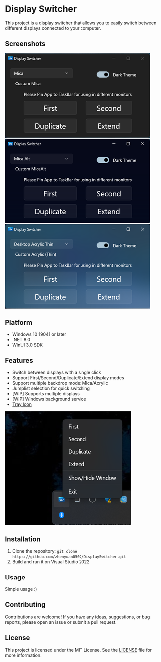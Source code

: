 # Display Switcher

This project is a display switcher that allows you to easily switch between different displays connected to your computer.

## Screenshots

![Mica](Assets/Screenshots/Screenshot_1.png)
![Mica Alt](Assets/Screenshots/Screenshot_2.png)
![Acrylic Thin](Assets/Screenshots/Screenshot_3.png)

## Platform

- Windows 10 19041 or later
- .NET 8.0
- WinUI 3.0 SDK

## Features

- Switch between displays with a single click
- Support First/Second/Duplicate/Extend display modes
- Support multiple backdrop mode: Mica/Acrylic
- Jumplist selection for quick switching
- [WIP] Supports multiple displays
- [WIP] Windows background service
- [Tray Icon](https://github.com/HavenDV/H.NotifyIcon/?tab=readme-ov-file#winui-context-menu)

![Tray Icon](Assets/Screenshots/Screenshot_4.png)


## Installation

1. Clone the repository: `git clone https://github.com/zhenyuan0502/DisplaySwitcher.git`
2. Build and run it on Visual Studio 2022

## Usage

Simple usage :)

## Contributing

Contributions are welcome! If you have any ideas, suggestions, or bug reports, please open an issue or submit a pull request.

## License

This project is licensed under the MIT License. See the [LICENSE](LICENSE) file for more information.
